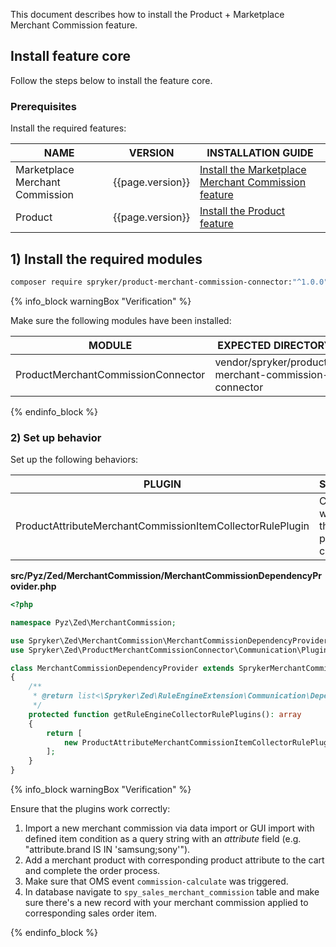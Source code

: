 This document describes how to install the Product + Marketplace Merchant Commission feature.

## Install feature core

Follow the steps below to install the feature core.

### Prerequisites

Install the required features:

| NAME                            | VERSION          | INSTALLATION GUIDE                                                                                                                                                                                          |
|---------------------------------|------------------|-------------------------------------------------------------------------------------------------------------------------------------------------------------------------------------------------------------|
| Marketplace Merchant Commission | {{page.version}} | [Install the Marketplace Merchant Commission feature](/docs/pbc/all/merchant-management/{{page.version}}/marketplace/install-and-upgrade/install-features/install-the-marketplace-merchant-commission.html) |
| Product                         | {{page.version}} | [Install the Product feature](/docs/pbc/all/product-information-management/{{site.version}}/base-shop/install-and-upgrade/install-features/install-the-product-feature.html)                                |

## 1) Install the required modules

```bash
composer require spryker/product-merchant-commission-connector:"^1.0.0" --update-with-dependencies
```

{% info_block warningBox "Verification" %}

Make sure the following modules have been installed:

| MODULE                             | EXPECTED DIRECTORY                                   |
|------------------------------------|------------------------------------------------------|
| ProductMerchantCommissionConnector | vendor/spryker/product-merchant-commission-connector |

{% endinfo_block %}


### 2) Set up behavior

Set up the following behaviors:

| PLUGIN                                                    | SPECIFICATION                                                  | PREREQUISITES | NAMESPACE                                                                              |
|-----------------------------------------------------------|----------------------------------------------------------------|---------------|----------------------------------------------------------------------------------------|
| ProductAttributeMerchantCommissionItemCollectorRulePlugin | Collects items with attributes that match the provided clause. |               | Spryker\Zed\ProductMerchantCommissionConnector\Communication\Plugin\MerchantCommission |

**src/Pyz/Zed/MerchantCommission/MerchantCommissionDependencyProvider.php**

```php
<?php

namespace Pyz\Zed\MerchantCommission;

use Spryker\Zed\MerchantCommission\MerchantCommissionDependencyProvider as SprykerMerchantCommissionDependencyProvider;
use Spryker\Zed\ProductMerchantCommissionConnector\Communication\Plugin\MerchantCommission\ProductAttributeMerchantCommissionItemCollectorRulePlugin;

class MerchantCommissionDependencyProvider extends SprykerMerchantCommissionDependencyProvider
{
    /**
     * @return list<\Spryker\Zed\RuleEngineExtension\Communication\Dependency\Plugin\CollectorRulePluginInterface>
     */
    protected function getRuleEngineCollectorRulePlugins(): array
    {
        return [
            new ProductAttributeMerchantCommissionItemCollectorRulePlugin(),
        ];
    }
}
```

{% info_block warningBox "Verification" %}

Ensure that the plugins work correctly:

1. Import a new merchant commission via data import or GUI import with defined item condition as a query string with an *attribute* field (e.g. "attribute.brand IS IN 'samsung;sony'").
2. Add a merchant product with corresponding product attribute to the cart and complete the order process.
3. Make sure that OMS event `commission-calculate` was triggered.
4. In database navigate to `spy_sales_merchant_commission` table and make sure there's a new record with your merchant commission applied to corresponding sales order item.

{% endinfo_block %}

